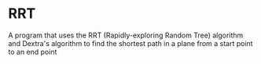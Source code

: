 # RRT
A program that uses the RRT (Rapidly-exploring Random Tree) algorithm and Dextra's algorithm to find the shortest path in a plane from a start point to an end point
